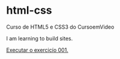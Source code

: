 # html-css
 Curso de HTML5 e CSS3 do CursoemVideo


I am learning to build sites.

<a href="https://adrianopaulino.github.io/html-css/ex001/ex001.html">Executar o exercicío 001. </a>